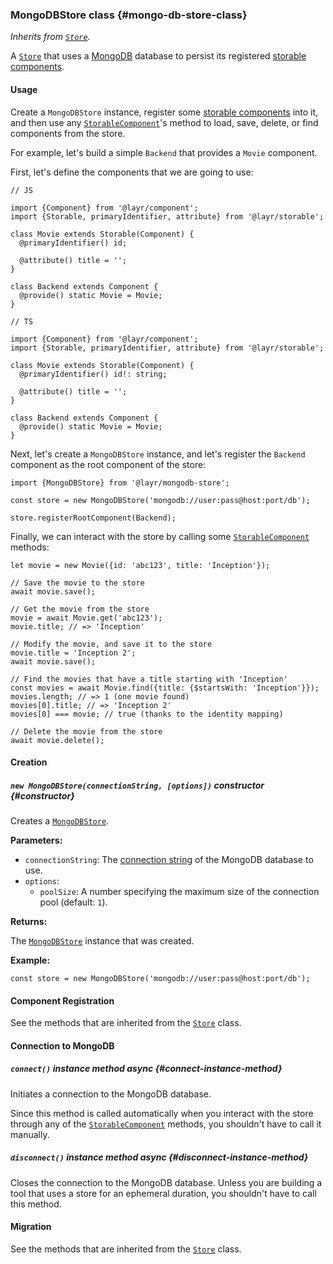 ### MongoDBStore <badge type="primary">class</badge> {#mongo-db-store-class}

*Inherits from [`Store`](https://layrjs.com/docs/v1/reference/store).*

A [`Store`](https://layrjs.com/docs/v1/reference/store) that uses a [MongoDB](https://www.mongodb.com/) database to persist its registered [storable components](https://layrjs.com/docs/v1/reference/storable#storable-component-class).

#### Usage

Create a `MongoDBStore` instance, register some [storable components](https://layrjs.com/docs/v1/reference/storable#storable-component-class) into it, and then use any [`StorableComponent`](https://layrjs.com/docs/v1/reference/storable#storable-component-class)'s method to load, save, delete, or find components from the store.

For example, let's build a simple `Backend` that provides a `Movie` component.

First, let's define the components that we are going to use:

```
// JS

import {Component} from '@layr/component';
import {Storable, primaryIdentifier, attribute} from '@layr/storable';

class Movie extends Storable(Component) {
  @primaryIdentifier() id;

  @attribute() title = '';
}

class Backend extends Component {
  @provide() static Movie = Movie;
}
```

```
// TS

import {Component} from '@layr/component';
import {Storable, primaryIdentifier, attribute} from '@layr/storable';

class Movie extends Storable(Component) {
  @primaryIdentifier() id!: string;

  @attribute() title = '';
}

class Backend extends Component {
  @provide() static Movie = Movie;
}
```

Next, let's create a `MongoDBStore` instance, and let's register the `Backend` component as the root component of the store:

```
import {MongoDBStore} from '@layr/mongodb-store';

const store = new MongoDBStore('mongodb://user:pass@host:port/db');

store.registerRootComponent(Backend);
```

Finally, we can interact with the store by calling some [`StorableComponent`](https://layrjs.com/docs/v1/reference/storable#storable-component-class) methods:

```
let movie = new Movie({id: 'abc123', title: 'Inception'});

// Save the movie to the store
await movie.save();

// Get the movie from the store
movie = await Movie.get('abc123');
movie.title; // => 'Inception'

// Modify the movie, and save it to the store
movie.title = 'Inception 2';
await movie.save();

// Find the movies that have a title starting with 'Inception'
const movies = await Movie.find({title: {$startsWith: 'Inception'}});
movies.length; // => 1 (one movie found)
movies[0].title; // => 'Inception 2'
movies[0] === movie; // true (thanks to the identity mapping)

// Delete the movie from the store
await movie.delete();
```

#### Creation

##### `new MongoDBStore(connectionString, [options])` <badge type="secondary">constructor</badge> {#constructor}

Creates a [`MongoDBStore`](https://layrjs.com/docs/v1/reference/mongodb-store).

**Parameters:**

* `connectionString`: The [connection string](https://docs.mongodb.com/manual/reference/connection-string/) of the MongoDB database to use.
* `options`:
  * `poolSize`: A number specifying the maximum size of the connection pool (default: `1`).

**Returns:**

The [`MongoDBStore`](https://layrjs.com/docs/v1/reference/mongodb-store) instance that was created.

**Example:**

```
const store = new MongoDBStore('mongodb://user:pass@host:port/db');
```

#### Component Registration

See the methods that are inherited from the [`Store`](https://layrjs.com/docs/v1/reference/store#component-registration) class.

#### Connection to MongoDB

##### `connect()` <badge type="secondary-outline">instance method</badge> <badge type="outline">async</badge> {#connect-instance-method}

Initiates a connection to the MongoDB database.

Since this method is called automatically when you interact with the store through any of the [`StorableComponent`](https://layrjs.com/docs/v1/reference/storable#storable-component-class) methods, you shouldn't have to call it manually.

##### `disconnect()` <badge type="secondary-outline">instance method</badge> <badge type="outline">async</badge> {#disconnect-instance-method}

Closes the connection to the MongoDB database. Unless you are building a tool that uses a store for an ephemeral duration, you shouldn't have to call this method.

#### Migration

See the methods that are inherited from the [`Store`](https://layrjs.com/docs/v1/reference/store#migration) class.
